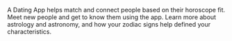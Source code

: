 A Dating App helps match and connect people based on their horoscope fit. Meet new people and get to know them using the app. Learn more about astrology and astronomy, and how your zodiac signs help defined your characteristics.
